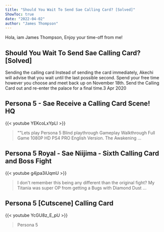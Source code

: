 ```yaml
---
title: "Should You Wait To Send Sae Calling Card? [Solved]"
ShowToc: true 
date: "2022-04-02"
author: "James Thompson" 
---
```


Hola, iam James Thompson, Enjoy your time-off from me!
## Should You Wait To Send Sae Calling Card? [Solved]
Sending the calling card Instead of sending the card immediately, Akechi will advise that you wait until the last possible second. Spend your free time however you choose and meet back up on November 18th. Send the Calling Card out and re-enter the palace for a final time.3 Apr 2020

## Persona 5 - Sae Receive a Calling Card Scene! HQ
{{< youtube YEKcoLxYpLI >}}
>""Lets play Persona 5 Blind playthrough Gameplay Walkthrough Full Game 1080P HD PS4 PRO English Version. The Awakening ...

## Persona 5 Royal - Sae Niijima - Sixth Calling Card and Boss Fight
{{< youtube g4jpa3iUqmU >}}
>I don't remember this being any different than the original fight? My Titania was super OP from getting a Bugs with Diamond Dust ...

## Persona 5 [Cutscene] Calling Card
{{< youtube YcGU8z_E_pU >}}
>Persona 5 

